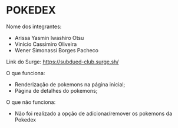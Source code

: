 # POKEDEX

Nome dos integrantes: 
- Arissa Yasmin Iwashiro Otsu
- Vinício Cassimiro Oliveira
- Wener Simonassi Borges Pacheco

Link do Surge: https://subdued-club.surge.sh/

O que funciona:
- Renderização de pokemons na página inicial;
- Página de detalhes do pokemons;

O que não funciona: 
- Não foi realizado a opção de adicionar/remover os pokemons da Pokedex
